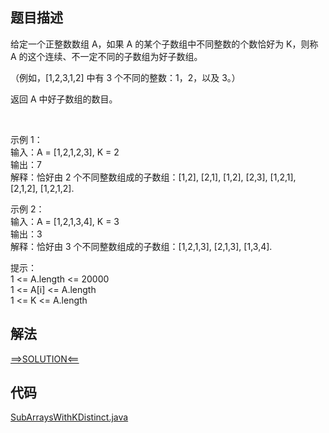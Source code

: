 ## 题目描述
给定一个正整数数组 A，如果 A 的某个子数组中不同整数的个数恰好为 K，则称 A 的这个连续、不一定不同的子数组为好子数组。

（例如，[1,2,3,1,2] 中有 3 个不同的整数：1，2，以及 3。）

返回 A 中好子数组的数目。

 

示例 1：
<br>输入：A = [1,2,1,2,3], K = 2
<br>输出：7
<br>解释：恰好由 2 个不同整数组成的子数组：[1,2], [2,1], [1,2], [2,3], [1,2,1], [2,1,2], [1,2,1,2].

示例 2：
<br>输入：A = [1,2,1,3,4], K = 3
<br>输出：3
<br>解释：恰好由 3 个不同整数组成的子数组：[1,2,1,3], [2,1,3], [1,3,4].
 

提示：
<br>1 <= A.length <= 20000
<br>1 <= A[i] <= A.length
<br>1 <= K <= A.length


## 解法
[==>SOLUTION<==](https://leetcode-cn.com/problems/subarrays-with-k-different-integers/solution/k-ge-bu-tong-zheng-shu-de-zi-shu-zu-by-l-ud34/)
## 代码
[SubArraysWithKDistinct.java](https://github.com/Marshal7cc/leetcode-java/blob/master/src/slidewindow/SubArraysWithKDistinct.java)

